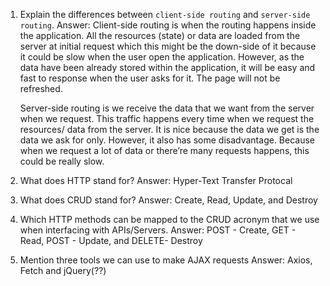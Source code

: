 1.  Explain the differences between `client-side routing` and `server-side routing`.
    Answer: Client-side routing is when the routing happens inside the application.  All the resources (state) or data are loaded from the server at initial request which this  might be the down-side of it because it could be slow when the user open the application.  However, as the data have been already stored within the application, it will be easy and fast to response when the user asks for it.  The page will not be refreshed.

    Server-side routing is we receive the data that we want from the server when we request.  This traffic happens every time when we request the resources/ data from the server.  It is nice because the data we get is the data we ask for only.  However, it also has some disadvantage.  Because when we request a lot of data or there’re many requests happens, this could be really slow. 

2.  What does HTTP stand for?
    Answer: Hyper-Text Transfer Protocal

3.  What does CRUD stand for?
    Answer: Create, Read, Update, and Destroy

4.  Which HTTP methods can be mapped to the CRUD acronym that we use when interfacing with APIs/Servers.
    Answer: POST - Create, GET - Read, POST - Update, and DELETE- Destroy

5.  Mention three tools we can use to make AJAX requests
    Answer: Axios, Fetch and jQuery(??)